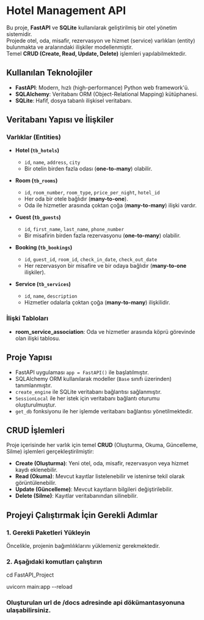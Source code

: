 # Hotel Management API

Bu proje, **FastAPI** ve **SQLite** kullanılarak geliştirilmiş bir otel yönetim sistemidir.  
Projede otel, oda, misafir, rezervasyon ve hizmet (service) varlıkları (entity) bulunmakta ve aralarındaki ilişkiler modellenmiştir.  
Temel **CRUD (Create, Read, Update, Delete)** işlemleri yapılabilmektedir.

## Kullanılan Teknolojiler

- **FastAPI**: Modern, hızlı (high-performance) Python web framework'ü.
- **SQLAlchemy**: Veritabanı ORM (Object-Relational Mapping) kütüphanesi.
- **SQLite**: Hafif, dosya tabanlı ilişkisel veritabanı.

## Veritabanı Yapısı ve İlişkiler

### Varlıklar (Entities)

- **Hotel (`tb_hotels`)**
  - `id`, `name`, `address`, `city`
  - Bir otelin birden fazla odası (**one-to-many**) olabilir.

- **Room (`tb_rooms`)**
  - `id`, `room_number`, `room_type`, `price_per_night`, `hotel_id`
  - Her oda bir otele bağlıdır (**many-to-one**).
  - Oda ile hizmetler arasında çoktan çoğa (**many-to-many**) ilişki vardır.

- **Guest (`tb_guests`)**
  - `id`, `first_name`, `last_name`, `phone_number`
  - Bir misafirin birden fazla rezervasyonu (**one-to-many**) olabilir.

- **Booking (`tb_bookings`)**
  - `id`, `guest_id`, `room_id`, `check_in_date`, `check_out_date`
  - Her rezervasyon bir misafire ve bir odaya bağlıdır (**many-to-one** ilişkiler).

- **Service (`tb_services`)**
  - `id`, `name`, `description`
  - Hizmetler odalarla çoktan çoğa (**many-to-many**) ilişkilidir.

### İlişki Tabloları

- **room_service_association**: Oda ve hizmetler arasında köprü görevinde olan ilişki tablosu.

## Proje Yapısı

- FastAPI uygulaması `app = FastAPI()` ile başlatılmıştır.
- SQLAlchemy ORM kullanılarak modeller (`Base` sınıfı üzerinden) tanımlanmıştır.
- `create_engine` ile SQLite veritabanı bağlantısı sağlanmıştır.
- `SessionLocal` ile her istek için veritabanı bağlantı oturumu oluşturulmuştur.
- `get_db` fonksiyonu ile her işlemde veritabanı bağlantısı yönetilmektedir.

## CRUD İşlemleri

Proje içerisinde her varlık için temel **CRUD** (Oluşturma, Okuma, Güncelleme, Silme) işlemleri gerçekleştirilmiştir:

- **Create (Oluşturma)**: Yeni otel, oda, misafir, rezervasyon veya hizmet kaydı eklenebilir.
- **Read (Okuma)**: Mevcut kayıtlar listelenebilir ve istenirse tekil olarak görüntülenebilir.
- **Update (Güncelleme)**: Mevcut kayıtların bilgileri değiştirilebilir.
- **Delete (Silme)**: Kayıtlar veritabanından silinebilir.

## Projeyi Çalıştırmak İçin Gerekli Adımlar

### 1. Gerekli Paketleri Yükleyin
Öncelikle, projenin bağımlılıklarını yüklemeniz gerekmektedir.
### 2. Aşağıdaki komutları çalıştırın
cd FastAPI_Project

uvicorn main:app --reload
### Oluşturulan url de /docs adresinde api dökümantasyonuna ulaşabilirsiniz.
